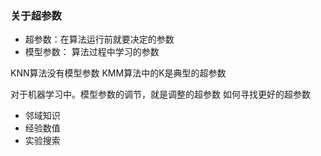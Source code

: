 ### 关于超参数

- 超参数：在算法运行前就要决定的参数
- 模型参数： 算法过程中学习的参数

KNN算法没有模型参数
KMM算法中的K是典型的超参数

对于机器学习中。模型参数的调节，就是调整的超参数
如何寻找更好的超参数
- 邻域知识
- 经验数值
- 实验搜索